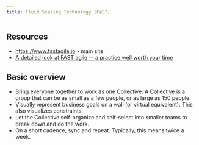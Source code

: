 ```yaml
---
title: Fluid Scaling Technology (FaST)
---
```


## Resources

* https://www.fastagile.io - main site
* [A detailed look at FAST agile -- a practice well worth your time](https://www.rubick.com/fast-agile/)

## Basic overview

* Bring everyone together to work as one Collective. A Collective is a group that can be as small as a few people, or as large as 150 people.
* Visually represent business goals on a wall (or virtual equivalent). This also visualizes constraints.
* Let the Collective self-organize and self-select into smaller teams to break down and do the work.
* On a short cadence, sync and repeat. Typically, this means twice a week.
